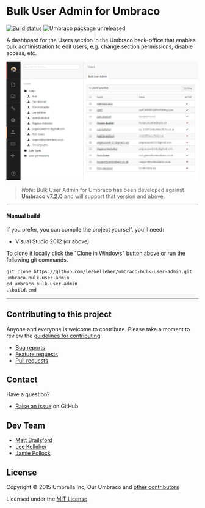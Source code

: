# Bulk User Admin for Umbraco

[![Build status](https://img.shields.io/appveyor/ci/leekelleher/umbraco-bulk-user-admin.svg)](https://ci.appveyor.com/project/leekelleher/umbraco-bulk-user-admin)
![Umbraco package unreleased](https://img.shields.io/badge/pkg-unreleased-red.svg)

A dashboard for the Users section in the Umbraco back-office that enables bulk administration to edit users, e.g. change section permissions, disable access, etc.

![Bulk User Admin dashboard in the Umbraco back-office](docs/assets/img/screenshot-01.png)

> *Note:* Bulk User Admin for Umbraco has been developed against **Umbraco v7.2.0** and will support that version and above.

---

#### Manual build

If you prefer, you can compile the project yourself, you'll need:

* Visual Studio 2012 (or above)

To clone it locally click the "Clone in Windows" button above or run the following git commands.

	git clone https://github.com/leekelleher/umbraco-bulk-user-admin.git umbraco-bulk-user-admin
	cd umbraco-bulk-user-admin
	.\build.cmd

---

## Contributing to this project

Anyone and everyone is welcome to contribute. Please take a moment to review the [guidelines for contributing](CONTRIBUTING.md).

* [Bug reports](CONTRIBUTING.md#bugs)
* [Feature requests](CONTRIBUTING.md#features)
* [Pull requests](CONTRIBUTING.md#pull-requests)


## Contact

Have a question?

* [Raise an issue](https://github.com/leekelleher/umbraco-bulk-user-admin/issues) on GitHub


## Dev Team

* [Matt Brailsford](https://github.com/mattbrailsford)
* [Lee Kelleher](https://github.com/leekelleher)
* [Jamie Pollock](https://github.com/jamiepollock)


## License

Copyright &copy; 2015 Umbrella Inc, Our Umbraco and [other contributors](https://github.com/leekelleher/umbraco-bulk-user-admin/graphs/contributors)

Licensed under the [MIT License](LICENSE.md)

